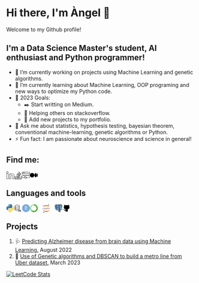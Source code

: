 # Hi there, I'm Àngel 👋

Welcome to my Github profile!

## I'm a Data Science Master's student, AI enthusiast and Python programmer!

- 🔭 I’m currently working on projects using Machine Learning and genetic algorithms.
- 🌱 I’m currently learning about Machine Learning, OOP programing and new ways to optimize my Python code.
- :goal_net: 2023 Goals:
  - :black_nib: Start writting on Medium.
  - 🤝 Helping others on stackoverflow.
  - :floppy_disk: Add new projects to my portfolio.
- 💬 Ask me about statistics, hypothesis testing, bayesian theorem, conventional machine-learning, genetic algorithms or Python.
- ⚡ Fun fact: I am passionate about neuroscience and science in general!

## Find me:

<a href="https://www.linkedin.com/in/angelbujalanceg"><img align="left" src="https://raw.githubusercontent.com/angelbujalance/angelbujalance/main/images/linkedin.png" alt="Angel | LinkedIn" width="21px"/></a>
<a href="https://stackoverflow.com/users/19666367/angel-bujalance"><img align="left" src="https://raw.githubusercontent.com/angelbujalance/angelbujalance/main/images/stack-overflow.png" alt="Angel | Stack Overflow" width="21px"/></a>
<a href="https://www.linkedin.com/in/angelbujalanceg"><img align="left" src="https://raw.githubusercontent.com/angelbujalance/angelbujalance/main/images/internet.png" alt="Angel | Web" width="21px"/></a>
<a href="https://medium.com/@angelbujalanceg"><img align="left" src="https://raw.githubusercontent.com/angelbujalance/angelbujalance/main/images/medium.png" alt="Angel | Medium" width="21px"/></a>
<br />

## Languages and tools


<img align="left" src="https://raw.githubusercontent.com/angelbujalance/angelbujalance/main/images/python.png" width="21px"/></a>
<img align="left" src="https://raw.githubusercontent.com/angelbujalance/angelbujalance/main/images/sql-server.png" width="21px"/></a>
<img align="left" src="https://raw.githubusercontent.com/angelbujalance/angelbujalance/main/images/r.png" width="21px"/></a>
<img align="left" src="https://raw.githubusercontent.com/angelbujalance/angelbujalance/main/images/anaconda.png" width="21px"/></a>
<img align="left" src="https://raw.githubusercontent.com/angelbujalance/angelbujalance/main/images/jupyter.png" width="45px"/></a>
<img align="left" src="https://raw.githubusercontent.com/angelbujalance/angelbujalance/main/images/postgre.png" width="21px"/></a>
<img align="left" src="https://raw.githubusercontent.com/angelbujalance/angelbujalance/main/images/github.png" width="21px"/></a>

<br />



## Projects

1. :stethoscope: [Predicting Alzheimer disease from brain data using Machine Learning.](https://github.com/angelbujalance/Alzhemier-Classification) August 2022 <br>
2. :dna: [Use of Genetic algorithms and DBSCAN to build a metro line from Uber dataset.](https://github.com/angelbujalance/MAME_PEC_PUBLIC/blob/main/20221_M2.855_PEC2-Enunciado.ipynb) March 2023
    
<!--START_SECTION:activity-->
<!--END_SECTION:activity-->


[![LeetCode Stats](https://leetcard.jacoblin.cool/angelbujalance?theme=forest&font=Patrick%20Hand&ext=activity)]([https://leetcard.jacoblin.cool/JacobLinCool?theme=unicorn&extension=activity](https://leetcard.jacoblin.cool/angelbujalance?theme=forest&font=Patrick%20Hand&ext=activity))

